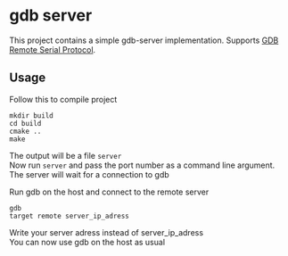 # gdb server
This project contains a simple gdb-server implementation. Supports [GDB Remote Serial Protocol](https://sourceware.org/gdb/current/onlinedocs/gdb.html/Remote-Protocol.html).
## Usage
Follow this to compile project

    mkdir build
    cd build
    cmake ..
    make
The output will be a file `server`\
Now run `server` and pass the port number as a command line argument. The server will wait for a connection to gdb

Run gdb on the host and connect to the remote server

    gdb
    target remote server_ip_adress

Write your server adress instead of server_ip_adress\
You can now use gdb on the host as usual

